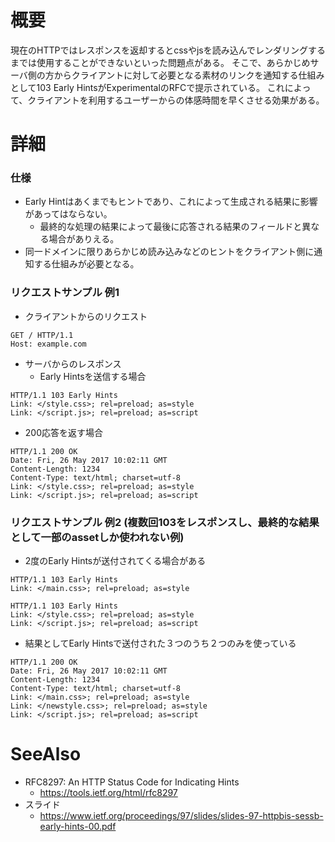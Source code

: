 # 概要
現在のHTTPではレスポンスを返却するとcssやjsを読み込んでレンダリングするまでは使用することができないといった問題点がある。
そこで、あらかじめサーバ側の方からクライアントに対して必要となる素材のリンクを通知する仕組みとして103 Early HintsがExperimentalのRFCで提示されている。
これによって、クライアントを利用するユーザーからの体感時間を早くさせる効果がある。

# 詳細

### 仕様
- Early Hintはあくまでもヒントであり、これによって生成される結果に影響があってはならない。
   - 最終的な処理の結果によって最後に応答される結果のフィールドと異なる場合がありえる。
- 同一ドメインに限りあらかじめ読み込みなどのヒントをクライアント側に通知する仕組みが必要となる。

### リクエストサンプル 例1
- クライアントからのリクエスト
```
GET / HTTP/1.1
Host: example.com
```
- サーバからのレスポンス
  - Early Hintsを送信する場合
```
HTTP/1.1 103 Early Hints
Link: </style.css>; rel=preload; as=style
Link: </script.js>; rel=preload; as=script
```
  - 200応答を返す場合
```
HTTP/1.1 200 OK
Date: Fri, 26 May 2017 10:02:11 GMT
Content-Length: 1234
Content-Type: text/html; charset=utf-8
Link: </style.css>; rel=preload; as=style
Link: </script.js>; rel=preload; as=script
```

### リクエストサンプル 例2  (複数回103をレスポンスし、最終的な結果として一部のassetしか使われない例)
- 2度のEarly Hintsが送付されてくる場合がある
```
HTTP/1.1 103 Early Hints
Link: </main.css>; rel=preload; as=style
```
```
HTTP/1.1 103 Early Hints
Link: </style.css>; rel=preload; as=style
Link: </script.js>; rel=preload; as=script
```
- 結果としてEarly Hintsで送付された３つのうち２つのみを使っている
```
HTTP/1.1 200 OK
Date: Fri, 26 May 2017 10:02:11 GMT
Content-Length: 1234
Content-Type: text/html; charset=utf-8
Link: </main.css>; rel=preload; as=style
Link: </newstyle.css>; rel=preload; as=style
Link: </script.js>; rel=preload; as=script
```

# SeeAlso
- RFC8297: An HTTP Status Code for Indicating Hints
  - https://tools.ietf.org/html/rfc8297
- スライド
  - https://www.ietf.org/proceedings/97/slides/slides-97-httpbis-sessb-early-hints-00.pdf
